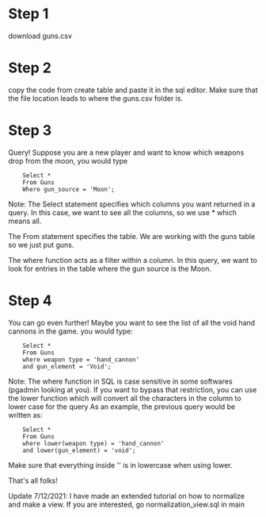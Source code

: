 # Step 1
download guns.csv

# Step 2
copy the code from create table and paste it in the sql editor. Make sure that the file location leads to where the guns.csv folder is. 

# Step 3
Query! Suppose you are a new player and want to know which weapons drop from the moon, you would type

        Select * 
        From Guns
        Where gun_source = 'Moon';

Note: The Select statement specifies which columns you want returned in a query. In this case, we want to see all the columns, so we use * which means all.

The From statement specifies the table. We are working with the guns table so we just put guns. 

The where function acts as a filter within a column. In this query, we want to look for entries in the table where the gun source is the Moon.

# Step 4 
You can go even further!
Maybe you want to see the list of all the void hand cannons in the game.
you would type:

        Select * 
        From Guns
        where weapon type = 'hand_cannon'
        and gun_element = 'Void';

Note: The where function in SQL is case sensitive in some softwares (pgadmin looking at you). If you want to bypass that restriction, you can use the lower function which will convert all the characters in the column to lower case for the query
As an example, the previous query would be written as:

        Select * 
        From Guns
        where lower(weapon type) = 'hand_cannon'
        and lower(gun_element) = 'void';

Make sure that everything inside '' is in lowercase when using lower. 

That's all folks!

Update 7/12/2021: I have made an extended tutorial on how to normalize and make a view. If you are interested, go normalization_view.sql in main
